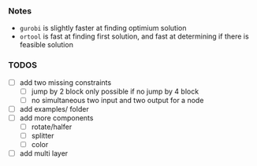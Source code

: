 ### Notes
- `gurobi` is slightly faster at finding optimium solution
- `ortool` is fast at finding first solution, and fast at determining if there is feasible solution

### TODOS
- [ ] add two missing constraints
  - [ ] jump by 2 block only possible if no jump by 4 block
  - [ ] no simultaneous two input and two output for a node
- [ ] add examples/ folder
- [ ] add more components 
  - [ ] rotate/halfer
  - [ ] splitter
  - [ ] color
- [ ] add multi layer